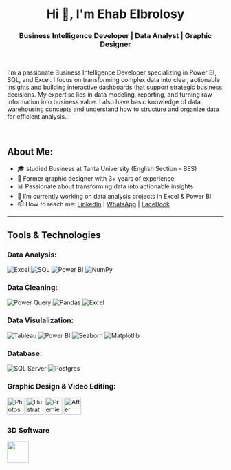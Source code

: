 <h1 align="center">Hi 👋, I'm Ehab Elbrolosy</h1>
<h3 align="center"> Business Intelligence Developer | Data Analyst | Graphic Designer </h3>
<br>

<p>I'm a passionate Business Intelligence Developer specializing in Power BI, SQL, and Excel. I focus on transforming complex data into clear, actionable insights and building interactive dashboards that support strategic business decisions. My expertise lies in data modeling, reporting, and turning raw information into business value. I also have basic knowledge of data warehousing concepts and understand how to structure and organize data for efficient analysis..</p>
<br>

## About Me:
- 🎓 studied Business at Tanta University (English Section – BES)  
- 🎨 Former graphic designer with 3+ years of experience  
- 📊 Passionate about transforming data into actionable insights   
- 🔭 I’m currently working on data analysis projects in Excel & Power BI  
- 📫 How to reach me: [LinkedIn](www.linkedin.com/in/ehab-elbrolosy-61b607253) | [WhatsApp](https://wa.me/201282034433) | [FaceBook](https://www.facebook.com/ehab.elbrolosy.9/)
 

---

## Tools & Technologies

### Data Analysis:
          
![Excel](https://img.shields.io/badge/-Excel-217346?style=flat&logo=microsoft-excel&logoColor=white)
![SQL](https://img.shields.io/badge/-SQL-4479A1?style=flat&logo=postgresql&logoColor=white)
![Power BI](https://img.shields.io/badge/-Power%20BI-F2C811?style=flat&logo=powerbi&logoColor=black)
![NumPy](https://img.shields.io/badge/NumPy-013243?style=for-the-badge&logo=numpy&logoColor=white)

### Data Cleaning:

![Power Query](https://img.shields.io/badge/Power%20Query-217346?style=for-the-badge&logo=microsoft-excel&logoColor=white)
![Pandas](https://img.shields.io/badge/Pandas-150458?style=for-the-badge&logo=pandas&logoColor=white)
![Excel](https://img.shields.io/badge/Excel-217346?style=for-the-badge&logo=microsoft-excel&logoColor=white)

### Data Visulalization:
![Tableau](https://img.shields.io/badge/Tableau-E97627?style=for-the-badge&logo=tableau&logoColor=white)
![Power BI](https://img.shields.io/badge/Power%20BI-F2C811?style=for-the-badge&logo=powerbi&logoColor=black)
![Seaborn](https://img.shields.io/badge/Seaborn-4C61A6?style=for-the-badge&logo=python&logoColor=white)
![Matplotlib](https://img.shields.io/badge/Matplotlib-11557C?style=for-the-badge&logo=python&logoColor=white)

### Database:
![SQL Server](https://img.shields.io/badge/Microsoft%20SQL%20Server-CC2927?style=for-the-badge&logo=microsoftsqlserver&logoColor=white)
![Postgres](https://img.shields.io/badge/PostgreSQL-4169E1?style=for-the-badge&logo=postgresql&logoColor=white)


### Graphic Design & Video Editing:

<p align="left">
  <!-- Photoshop -->
  <img src="https://img.icons8.com/color/48/adobe-photoshop--v1.png" alt="Photoshop" width="40"/>

  <!-- Illustrator -->
  <img src="https://img.icons8.com/color/48/adobe-illustrator--v1.png" alt="Illustrator" width="40"/>

  <!-- Premiere Pro -->
  <img src="https://img.icons8.com/color/48/adobe-premiere-pro--v1.png" alt="Premiere Pro" width="40"/>

  <!-- After Effects -->
  <img src="https://img.icons8.com/color/48/adobe-after-effects--v1.png" alt="After Effects" width="40"/>
</p>

### 3D Software  
<p align="left">
  <img src="https://cdn.jsdelivr.net/gh/devicons/devicon@latest/icons/blender/blender-original.svg" width="50"/>
</p>


